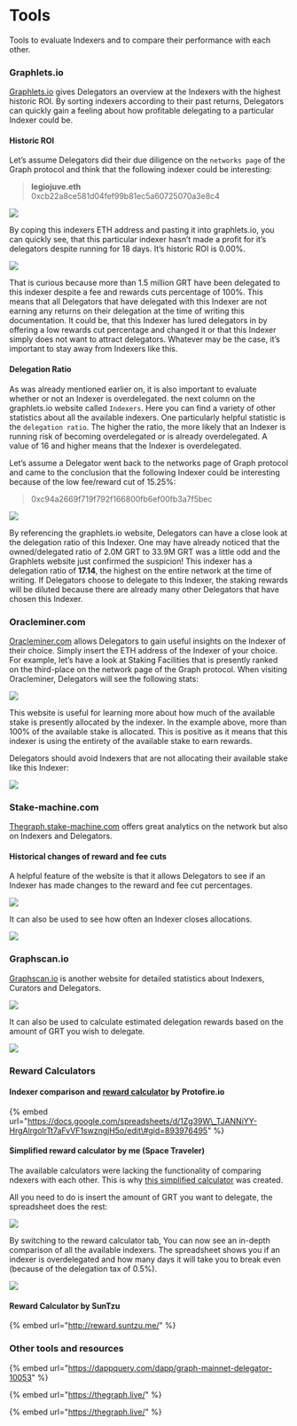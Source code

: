# Tools

Tools to evaluate Indexers and to compare their performance with each other.

### Graphlets.io

[Graphlets.io](http://graphlets.io/) gives Delegators an overview at the Indexers with the highest historic ROI. By sorting indexers according to their past returns, Delegators can quickly gain a feeling about how profitable delegating to a particular Indexer could be.

#### Historic ROI

Let’s assume Delegators did their due diligence on the `networks page` of the Graph protocol and think that the following indexer could be interesting:

> **legiojuve.eth**  
> 0xcb22a8ce581d04fef99b81ec5a60725070a3e8c4

![](../../../../.gitbook/assets/image%20%282%29.png)

By coping this indexers ETH address and pasting it into graphlets.io, you can quickly see, that this particular indexer hasn’t made a profit for it’s delegators despite running for 18 days. It’s historic ROI is 0.00%.

![](../../../../.gitbook/assets/image%20%286%29.png)

That is curious because more than 1.5 million GRT have been delegated to this indexer despite a fee and rewards cuts percentage of 100%. This means that all Delegators that have delegated with this Indexer are not earning any returns on their delegation at the time of writing this documentation. It could be, that this Indexer has lured delegators in by offering a low rewards cut percentage and changed it or that this Indexer simply does not want to attract delegators. Whatever may be the case, it’s important to stay away from Indexers like this.

#### Delegation Ratio

As was already mentioned earlier on, it is also important to evaluate whether or not an Indexer is overdelegated.  the next column on the graphlets.io website called `Indexers`. Here you can find a variety of other statistics about all the available indexers. One particularly helpful statistic is the `delegation ratio`. The higher the ratio, the more likely that an Indexer is running risk of becoming overdelegated or is already overdelegated. A value of 16 and higher means that the Indexer is overdelegated.

Let’s assume a Delegator went back to the networks page of Graph protocol and came to the conclusion that the following Indexer could be interesting because of the low fee/reward cut of 15.25%:

> 0xc94a2669f719f792f166800fb6ef00fb3a7f5bec

![](../../../../.gitbook/assets/image%20%284%29.png)

By referencing the graphlets.io website, Delegators can have a close look at the delegation ratio of this Indexer. One may have already noticed that the owned/delegated ratio of 2.0M GRT to 33.9M GRT was a little odd and the Graphlets website just confirmed the suspicion! This indexer has a delegation ratio of **17.14**, the highest on the entire network at the time of writing. If Delegators choose to delegate to this Indexer, the staking rewards will be diluted because there are already many other Delegators that have chosen this Indexer.

### Oracleminer.com <a id="814e"></a>

[Oracleminer.com](https://oracleminer.com/graph/indexer/0x7ab4cf25330ed7277ac7ab59380b68eea68abb0e) allows Delegators to gain useful insights on the Indexer of their choice. Simply insert the ETH address of the Indexer of your choice. For example, let’s have a look at Staking Facilities that is presently ranked on the third-place on the network page of the Graph protocol. When visiting Oracleminer, Delegators will see the following stats:

![](../../../../.gitbook/assets/image%20%283%29.png)

This website is useful for learning more about how much of the available stake is presently allocated by the indexer. In the example above, more than 100% of the available stake is allocated. This is positive as it means that this indexer is using the entirety of the available stake to earn rewards.

Delegators should avoid Indexers that are not allocating their available stake like this Indexer:

![](../../../../.gitbook/assets/image%20%287%29.png)

### Stake-machine.com

[Thegraph.stake-machine.com](https://thegraph.stake-machine.com/d/-3BUUtbMz/thegraph-overview?orgId=1&refresh=5m) offers great analytics on the network but also on Indexers and Delegators.

#### Historical changes of reward and fee cuts

A helpful feature of the website is that it allows Delegators to see if an Indexer has made changes to the reward and fee cut percentages.

![](../../../../.gitbook/assets/2.jpg)

It can also be used to see how often an Indexer closes allocations.

![](../../../../.gitbook/assets/3%20%281%29.jpg)

### Graphscan.io

[Graphscan.io](https://graphscan.io/) is another website for detailed statistics about Indexers, Curators and Delegators.

![](../../../../.gitbook/assets/4.jpg)

It can also be used to calculate estimated delegation rewards based on the amount of GRT you wish to delegate.

![](../../../../.gitbook/assets/5.jpg)



### Reward Calculators

#### Indexer comparison and [reward calculator](https://docs.google.com/spreadsheets/d/1Zg39W_TJANNiYY-HrgAlrgolrTt7aFvVF1swzngjH5o/edit#gid=893976495) by Protofire.io

{% embed url="https://docs.google.com/spreadsheets/d/1Zg39W\_TJANNiYY-HrgAlrgolrTt7aFvVF1swzngjH5o/edit\#gid=893976495" %}

#### Simplified reward calculator by me \(Space Traveler\)

The available calculators were lacking the functionality of comparing ndexers with each other. This is why [this simplified calculator](https://docs.google.com/spreadsheets/d/1NYSCxmJFgrX4YINyg5c-jBWBa4UR5aTTi5xhhjTIEuk/edit#gid=1291056551) was created.

All you need to do is insert the amount of GRT you want to delegate, the spreadsheet does the rest:

![](../../../../.gitbook/assets/image.png)

By switching to the reward calculator tab, You can now see an in-depth comparison of all the available indexers. The spreadsheet shows you if an indexer is overdelegated and how many days it will take you to break even \(because of the delegation tax of 0.5%\).

![](../../../../.gitbook/assets/image%20%2811%29%20%281%29.png)

#### Reward Calculator by SunTzu

{% embed url="http://reward.suntzu.me/" %}

### Other tools and resources

{% embed url="https://dappquery.com/dapp/graph-mainnet-delegator-10053" %}

{% embed url="https://thegraph.live/" %}

{% embed url="https://thegraph.live/" %}


